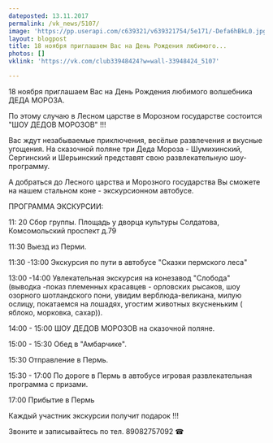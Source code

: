 ```yaml
---
dateposted: 13.11.2017
permalink: /vk_news/5107/
image: 'https://pp.userapi.com/c639321/v639321754/5e171/-Defa6hBkL0.jpg'
layout: blogpost
title: 18 ноября приглашаем Вас на День Рождения любимого...
photos: []
vklink: 'https://vk.com/club33948424?w=wall-33948424_5107'

---
```

18 ноября приглашаем Вас на День Рождения любимого волшебника ДЕДА МОРОЗА.
 
По этому случаю в Лесном царстве в Морозном государстве состоится "ШОУ ДЕДОВ МОРОЗОВ" !!! 
 
Вас ждут незабываемые приключения, весёлые развлечения и вкусные угощения. На сказочной поляне три Деда Мороза - Шумихинский, Сергинский и Шерьинский представят свою развлекательную шоу-программу.
 
А добраться до Лесного царства и Морозного государства Вы сможете на нашем стальном коне - экскурсионном автобусе.
 
 
 
ПРОГРАММА ЭКСКУРСИИ:
 
11: 20 Сбор группы. Площадь у дворца культуры Солдатова, Комсомольский проспект д.79
 
11:30 Выезд из Перми.
 
11:30 -13:00 Экскурсия по пути в автобусе "Сказки пермского леса"
 
13:00 -14:00 Увлекательная экскурсия на конезавод "Слобода" (выводка -показ племенных красавцев - орловских рысаков, шоу озорного шотландского пони, увидим верблюда-великана, милую ослицу, покатаемся на лошадях, угостим животных вкусненьким ( яблоко, морковка, сахар)).
 
14:00 - 15:00 ШОУ ДЕДОВ МОРОЗОВ на сказочной поляне.
 
15:00 - 15:30 Обед в "Амбарчике". 
 
15:30 Отправление в Пермь.
 
15:30 - 17:00 По дороге в Пермь в автобусе игровая развлекательная программа с призами.
 
17:00 Прибытие в Пермь 
 

 
 Каждый участник экскурсии получит подарок !!!
 

 
Звоните и записывайтесь по тел. 89082757092 ☎
